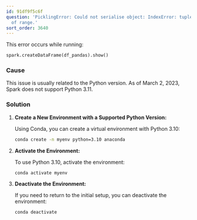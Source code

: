 ```yaml
---
id: 91df9f5c6f
question: 'PicklingError: Could not serialise object: IndexError: tuple index out
  of range.'
sort_order: 3640
---
```


This error occurs while running:

```python
spark.createDataFrame(df_pandas).show()
```

### Cause
This issue is usually related to the Python version. As of March 2, 2023, Spark does not support Python 3.11.

### Solution

1. **Create a New Environment with a Supported Python Version:**

   Using Conda, you can create a virtual environment with Python 3.10:
   
   ```bash
   conda create -n myenv python=3.10 anaconda
   ```

2. **Activate the Environment:**

   To use Python 3.10, activate the environment:
   
   ```bash
   conda activate myenv
   ```

3. **Deactivate the Environment:**

   If you need to return to the initial setup, you can deactivate the environment:
   
   ```bash
   conda deactivate
   ```